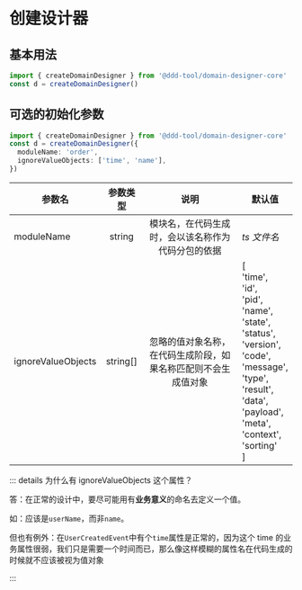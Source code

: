 # 创建设计器

## 基本用法

```ts
import { createDomainDesigner } from '@ddd-tool/domain-designer-core'
const d = createDomainDesigner()
```

## 可选的初始化参数

```ts
import { createDomainDesigner } from '@ddd-tool/domain-designer-core'
const d = createDomainDesigner({
  moduleName: 'order',
  ignoreValueObjects: ['time', 'name'],
})
```

| 参数名             | 参数类型 |                              说明                              | 默认值                                                                                                                                                                                                                  |
| ------------------ | :------: | :------------------------------------------------------------: | ----------------------------------------------------------------------------------------------------------------------------------------------------------------------------------------------------------------------- |
| moduleName         |  string  |       模块名，在代码生成时，会以该名称作为代码分包的依据       | _ts 文件名_                                                                                                                                                                                                             |
| ignoreValueObjects | string[] | 忽略的值对象名称，在代码生成阶段，如果名称匹配则不会生成值对象 | [<br/>'time',<br/>'id',<br/>'pid',<br/>'name',<br/>'state',<br/>'status',<br/>'version',<br/>'code',<br/>'message',<br/>'type',<br/>'result',<br/>'data',<br/>'payload',<br/>'meta',<br/>'context',<br/>'sorting'<br/>] |

::: details 为什么有 ignoreValueObjects 这个属性？

答：在正常的设计中，要尽可能用有**业务意义**的命名去定义一个值。

如：应该是`userName`，而非`name`。

但也有例外：在`UserCreatedEvent`中有个`time`属性是正常的，因为这个 time 的业务属性很弱，我们只是需要一个时间而已，那么像这样模糊的属性名在代码生成的时候就不应该被视为值对象

:::

